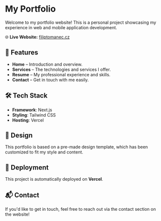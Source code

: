 # My Portfolio

Welcome to my portfolio website! This is a personal project showcasing my experience in web and mobile application
development.

🌐 **Live Website:** [filiptomanec.cz](https://www.filiptomanec.cz)

## 🚀 Features

- **Home** – Introduction and overview.
- **Services** – The technologies and services I offer.
- **Resume** – My professional experience and skills.
- **Contact** – Get in touch with me easily.

## 🛠 Tech Stack

- **Framework**: Next.js
- **Styling**: Tailwind CSS
- **Hosting**: Vercel

## 🎨 Design

This portfolio is based on a pre-made design template, which has been customized to fit my style and content.

## 🚀 Deployment

This project is automatically deployed on **Vercel**.

## 📬 Contact

If you'd like to get in touch, feel free to reach out via the contact section on the website!

